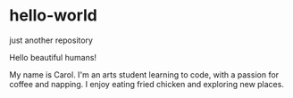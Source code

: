 # hello-world
just another repository

Hello beautiful humans!

My name is Carol. I'm an arts student learning to code, with a passion for coffee and napping.
I enjoy eating fried chicken and exploring new places. 

